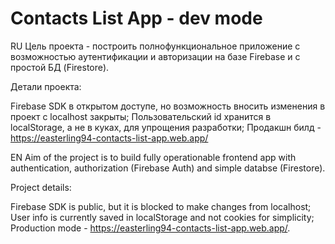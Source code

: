 # Contacts List App - dev mode

RU
Цель проекта - построить полнофункциональное приложение с возможностью аутентификации и авторизации на базе Firebase и с простой БД (Firestore).

Детали проекта:

Firebase SDK в открытом доступе, но возможность вносить изменения в проект с localhost закрыты;
Пользовательский id хранится в localStorage, а не в куках, для упрощения разработки;
Продакшн билд - https://easterling94-contacts-list-app.web.app/

EN
Aim of the project is to build fully operationable frontend app with authentication, authorization (Firebase Auth) and simple databse (Firestore).

Project details:

Firebase SDK is public, but it is blocked to make changes from localhost;
User info is currently saved in localStorage and not cookies for simplicity;
Production mode - https://easterling94-contacts-list-app.web.app/.
